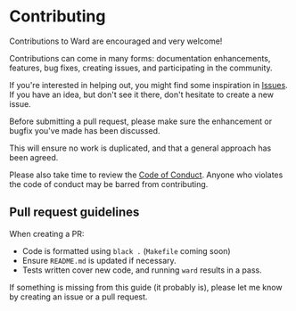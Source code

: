 # Contributing

Contributions to Ward are encouraged and very welcome!

Contributions can come in many forms: documentation enhancements, features, bug fixes, creating issues, and participating in the community.

If you're interested in helping out, you might find some inspiration in [Issues](https://github.com/darrenburns/ward/issues). If you have an idea, but don't see it there, don't hesitate to create a new issue.

Before submitting a pull request, please make sure the enhancement or bugfix you've made has been discussed. 

This will ensure no work is duplicated, and that a general approach has been agreed.

Please also take time to review the [Code of Conduct](https://github.com/darrenburns/ward/blob/master/.github/CODE_OF_CONDUCT.md). Anyone who violates the code of conduct may be barred from contributing.

## Pull request guidelines

When creating a PR:

* Code is formatted using `black .` (`Makefile` coming soon)
* Ensure `README.md` is updated if necessary.
* Tests written cover new code, and running `ward` results in a pass.

If something is missing from this guide (it probably is), please let me know by creating an issue or a pull request.
